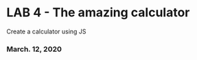 <h1> LAB 4 - The amazing calculator </h1>

<p> Create a calculator using JS  </p>

<h3> March. 12, 2020 </h3>
